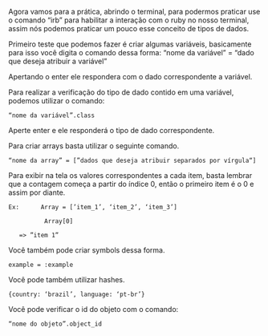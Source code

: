 Agora vamos para a prática, abrindo o terminal, para podermos praticar use o comando “irb” para habilitar a interação com o ruby no nosso terminal, assim nós podemos praticar um pouco esse conceito de tipos de dados.

Primeiro teste que podemos fazer é criar algumas variáveis, basicamente para isso você digita o comando dessa forma:
    “nome da variável” = “dado que deseja atribuir a variável”
    
Apertando o enter ele respondera com o dado correspondente a variável.
    
Para realizar a verificação do tipo de dado contido em uma variável, podemos utilizar o comando:
    
    “nome da variável”.class
    
Aperte enter e ele responderá o tipo de dado correspondente.
    
Para criar arrays basta utilizar o seguinte comando.
    
    “nome da array” = [”dados que deseja atribuir separados por vírgula“]
    
Para exibir na tela os valores correspondentes a cada item, basta lembrar que a contagem começa a partir do índice 0, então o primeiro item é o 0 e assim por diante.
    
    Ex:      Array = [’item_1’, ‘item_2’, ‘item_3’]
    
              Array[0]
    
       => ”item 1”
    
Você também pode criar symbols dessa forma.
    
    example = :example
    
Você pode também utilizar hashes.
    
    {country: ‘brazil’, language: ‘pt-br’}
    
Você pode verificar o id do objeto com o comando:
    
    “nome do objeto”.object_id
